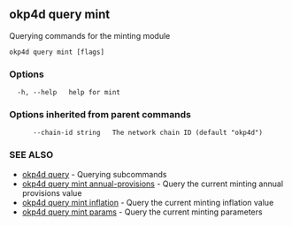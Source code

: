 ## okp4d query mint

Querying commands for the minting module

```
okp4d query mint [flags]
```

### Options

```
  -h, --help   help for mint
```

### Options inherited from parent commands

```
      --chain-id string   The network chain ID (default "okp4d")
```

### SEE ALSO

* [okp4d query](okp4d_query.md)	 - Querying subcommands
* [okp4d query mint annual-provisions](okp4d_query_mint_annual-provisions.md)	 - Query the current minting annual provisions value
* [okp4d query mint inflation](okp4d_query_mint_inflation.md)	 - Query the current minting inflation value
* [okp4d query mint params](okp4d_query_mint_params.md)	 - Query the current minting parameters
